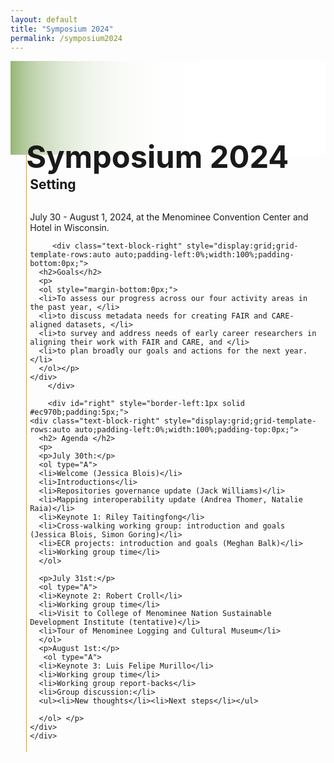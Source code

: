 ```yaml
---
layout: default
title: "Symposium 2024"
permalink: /symposium2024
---
```


<style>
    ol, li {
        color: black;
        font-size:20px;
    }
</style>

<div class="text-block-right" style="display:grid;background-image:linear-gradient(to left, #fff, 90%, #97b779);padding:0;margin-right:0;width:100%;height:150px;" id="headingblock">
    <div class="text-block-right" style="display:grid;grid-template-rows:40px auto;background-color:transparent;padding-left:5%;align-content:center;width:95%;" id="heading-left">
      <h1 style="font-size:calc(20px + 3vw);height:40px;align-self:start; padding-bottom:10px;">Symposium 2024</h1>
    </div>
  </div>
  
<div class="text-block-right" style="display:grid;grid-template-rows:auto auto;padding-left:5%;width:95%;">
    <div id="left" style="border-left:1px solid #ec970b;padding:5px;">
        <div class="text-block-right" style="display:grid;grid-template-rows:auto auto;padding-left:0%;width:100%;">
          <h2>Setting</h2>
          <p style="margin-bottom:0px;">July 30 - August 1, 2024, at the Menominee Convention Center and Hotel in Wisconsin.</p>
        </div>


         <div class="text-block-right" style="display:grid;grid-template-rows:auto auto;padding-left:0%;width:100%;padding-bottom:0px;">
      <h2>Goals</h2>
      <p>
      <ol style="margin-bottom:0px;">
      <li>To assess our progress across our four activity areas in the past year, </li>
      <li>to discuss metadata needs for creating FAIR and CARE-aligned datasets, </li>
      <li>to survey and address needs of early career researchers in aligning their work with FAIR and CARE, and </li>
      <li>to plan broadly our goals and actions for the next year.</li>
      </ol></p>
    </div>
        </div>

        <div id="right" style="border-left:1px solid #ec970b;padding:5px;">
    <div class="text-block-right" style="display:grid;grid-template-rows:auto auto;padding-left:0%;width:100%;padding-top:0px;">
      <h2> Agenda </h2>
      <p>
      <p>July 30th:</p>
      <ol type="A">
      <li>Welcome (Jessica Blois)</li>
      <li>Introductions</li>
      <li>Repositories governance update (Jack Williams)</li>
      <li>Mapping interoperability update (Andrea Thomer, Natalie Raia)</li>
      <li>Keynote 1: Riley Taitingfong</li>
      <li>Cross-walking working group: introduction and goals (Jessica Blois, Simon Goring)</li>
      <li>ECR projects: introduction and goals (Meghan Balk)</li>
      <li>Working group time</li>
      </ol>
      
      <p>July 31st:</p>
      <ol type="A">
      <li>Keynote 2: Robert Croll</li>
      <li>Working group time</li>
      <li>Visit to College of Menominee Nation Sustainable Development Institute (tentative)</li>
      <li>Tour of Menominee Logging and Cultural Museum</li>
      </ol>
      <p>August 1st:</p>
       <ol type="A">
      <li>Keynote 3: Luis Felipe Murillo</li>
      <li>Working group time</li>
      <li>Working group report-backs</li>
      <li>Group discussion:</li>
      <ul><li>New thoughts</li><li>Next steps</li></ul>
      
      </ol> </p>
    </div>
    </div>


</div>
